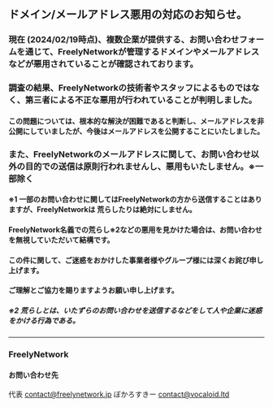 ## ドメイン/メールアドレス悪用の対応のお知らせ。

### 現在 (2024/02/19時点)、複数企業が提供する、お問い合わせフォームを通じて、FreelyNetworkが管理するドメインやメールアドレスなどが悪用されていることが確認されております。

### 調査の結果、FreelyNetworkの技術者やスタッフによるものではなく、第三者による不正な悪用が行われていることが判明しました。

#### この問題については、根本的な解決が困難であると判断し、メールアドレスを非公開にしていましたが、今後はメールアドレスを公開することにいたしました。

### また、FreelyNetworkのメールアドレスに関して、お問い合わせ以外の目的での送信は原則行われませんし、悪用もいたしません。※一部除く

#### ※1 一部のお問い合わせに関してはFreelyNetworkの方から送信することはありますが、FreelyNetworkは 荒らしたりは絶対にしません。

#### FreelyNetwork名義での荒らし※2などの悪用を見かけた場合は、お問い合わせを無視していただいて結構です。

#### この件に関して、ご迷惑をおかけした事業者様やグループ様には深くお詫び申し上げます。

#### ご理解とご協力を賜りますようお願い申し上げます。

##### ※2 荒らしとは、いたずらのお問い合わせを送信するなどをして人や企業に迷惑をかける行為である。
---
### FreelyNetwork
#### お問い合わせ先
代表 contact@freelynetwork.jp
ぼかろすきー contact@vocaloid.ltd
